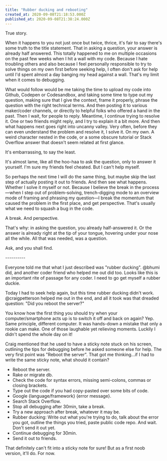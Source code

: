 ```yaml
---
title: "Rubber ducking and rebooting"
created_at: 2020-09-08T21:18:53.000Z
published_at: 2020-09-08T21:38:24.000Z
---
```

True story.

  

When it happens to you not just once but twice, thrice, it's fair to say there's some truth to the title statement. That in asking a question, your answer is already half answered. This totally happened to me on multiple occasions on the past few weeks when I hit a wall with my code. Because I hate troubling others and also because I feel personally responsible to try to solve things on my own first before seeking help, I often don't ask for help until I'd spent almost a day banging my head against a wall. That's my limit when it comes to debugging. 

  

What would follow would be me taking the time to upload my code into Github, Codepen or Codesandbox, and taking some time to type out my question, making sure that I give the context, frame it properly, phrase the question with the right technical terms. And then posting it to various maker/coder channels, or directly to helpful folks who offered a hand in the past. Then I wait, for people to reply. Meantime, I continue trying to resolve it. One or two friends might reply, and I try to explain it a bit more. And then what happens next goes right into uncanny valley. Very often, before they can even understand the problem and resolve it, I solve it. On my own. A weird character nested in the code, or a some obscure tutorial or Stack Overflow answer that doesn't seem related at first glance. 

  

It's embarrassing, to say the least.

  

It's almost lame, like all the hoo-haa to ask the question, only to answer it yourself. I'm sure my friends feel cheated. But I can't help myself. 

  

So perhaps the next time I will do the same thing, but maybe skip the last step of actually posting it out to friends. And then see what happens. Whether I solve it myself or not. Because I believe the break in the process—when I step out of problem-solving, trench-digging mode to an overview mode of framing and phrasing my question—I break the momentum that caused the problem in the first place, and get perspective. That's usually what we need to squash a bug in the code. 

  

A break. And perspective. 

  

That's why: in asking the question, you already half-answered it. Or the answer is already right at the tip of your tongue, hovering under your nose all the while. All that was needed, was a question.

  

Ask, and you shall find.

  

\----------

  

Everyone told me that what I just described was "rubber ducking". @bhumi did, and another coder friend who helped me out did too. Looks like this is an important rite of passage for any coder. I need to go get myself a rubber duckie.

  

Today I had to seek help again, but this time rubber ducking didn't work. @craigpetterson helped me out in the end, and all it took was that dreaded question: "Did you reboot the server?" 

  

You know how the first thing you should try when your computer/smartphone acts up is to switch it off and back on again? Yep. Same principle, different computer. It was hands-down a mistake that only a rookie can make. One of those laughable yet relieving moments. Luckily I didn't spend the whole day on it!

  

Craig mentioned that he used to have a sticky note stuck on his screen, outlining the tips for debugging before he asked someone else for help. The very first point was "Reboot the server". That got me thinking...if I had to write the same sticky note, what should it contain?

  

*   Reboot the server.
*   Rake or migrate db.
*   Check the code for syntax errors, missing semi-colons, commas or closing brackets.
*   Type out the code if you had copy-pasted over some bits of code.
*   Google {language/framework} {error message}.
*   Search Stack Overflow.
*   Stop all debugging after 30min, take a break.
*   Try a new approach after break, whatever it may be.
*   Rubber ducking: Write out what you're trying to do, talk about the error you got, outline the things you tried, paste public code repo. And wait. Don't send it out yet.
*   Continue debugging for 30min.
*   Send it out to friends.

  

That definitely can't fit into a sticky note for sure! But as a first noob version, it'll do. For now.
